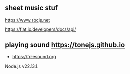 sheet music stuf
-

https://www.abcjs.net


https://flat.io/developers/docs/api/


playing sound
https://tonejs.github.io
-
- https://freesound.org



Node.js v22.13.1.



